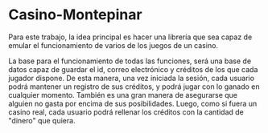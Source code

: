 # Casino-Montepinar
Para este trabajo, la idea principal es hacer una librería que sea capaz de emular el funcionamiento de varios de los juegos de un casino.

La base para el funcionamiento de todas las funciones, será una base de datos capaz de guardar el id, correo electrónico y créditos de los que cada jugador dispone. De esta manera, una vez iniciada la sesión, cada usuario podrá mantener un registro de sus créditos, y podrá jugar con lo ganado en cualquier momento. También es una gran manera de asegurarse que alguien no gasta por encima de sus posibilidades. Luego, como si fuera un casino real, cada usuario podrá rellenar los créditos con la cantidad de "dinero" que quiera.
